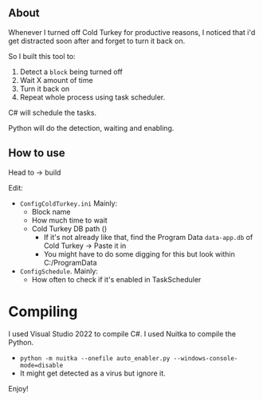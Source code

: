 
## About

Whenever I turned off Cold Turkey for productive reasons, I noticed that i'd get distracted soon after and forget to turn it back on.

So I built this tool to:
1. Detect a `block` being turned off
2. Wait X amount of time
3. Turn it back on
4. Repeat whole process using task scheduler.

C# will schedule the tasks.

Python will do the detection, waiting and enabling.

## How to use

Head to -> build 

Edit:
- `ConfigColdTurkey.ini` Mainly:
    - Block name
    - How much time to wait
    - Cold Turkey DB path ()
        - If it's not already like that, find the Program Data `data-app.db` of Cold Turkey -> Paste it in
        - You might have to do some digging for this but look within C:/ProgramData
- `ConfigSchedule`. Mainly:
    - How often to check if it's enabled in TaskScheduler

# Compiling

I used Visual Studio 2022 to compile C#.
I used Nuitka to compile the Python.
- ```python -m nuitka --onefile auto_enabler.py --windows-console-mode=disable```
- It might get detected as a virus but ignore it.


Enjoy!